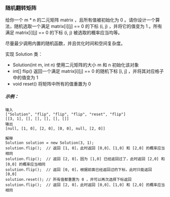 ### 随机翻转矩阵

给你一个 m * n 的二元矩阵 matrix ，且所有值被初始化为 0 。请你设计一个算法，随机选取一个满足 matrix[i][j] == 0 的下标 (i, j) ，并将它的值变为 1 。所有满足 matrix[i][j] == 0 的下标 (i, j) 被选取的概率应当均等。

尽量最少调用内置的随机函数，并且优化时间和空间复杂度。

实现 Solution 类：
- Solution(int m, int n) 使用二元矩阵的大小 m 和 n 初始化该对象
- int[] flip() 返回一个满足 matrix[i][j] == 0 的随机下标 [i, j] ，并将其对应格子中的值变为 1
- void reset() 将矩阵中所有的值重置为 0
##### 示例：
  
    输入
    ["Solution", "flip", "flip", "flip", "reset", "flip"]
    [[3, 1], [], [], [], [], []]
    输出
    [null, [1, 0], [2, 0], [0, 0], null, [2, 0]]

    解释
    Solution solution = new Solution(3, 1);
    solution.flip();  // 返回 [1, 0]，此时返回 [0,0]、[1,0] 和 [2,0] 的概率应当相同
    solution.flip();  // 返回 [2, 0]，因为 [1,0] 已经返回过了，此时返回 [2,0] 和 [0,0] 的概率应当相同
    solution.flip();  // 返回 [0, 0]，根据前面已经返回过的下标，此时只能返回 [0,0]
    solution.reset(); // 所有值都重置为 0 ，并可以再次选择下标返回
    solution.flip();  // 返回 [2, 0]，此时返回 [0,0]、[1,0] 和 [2,0] 的概率应当相同


